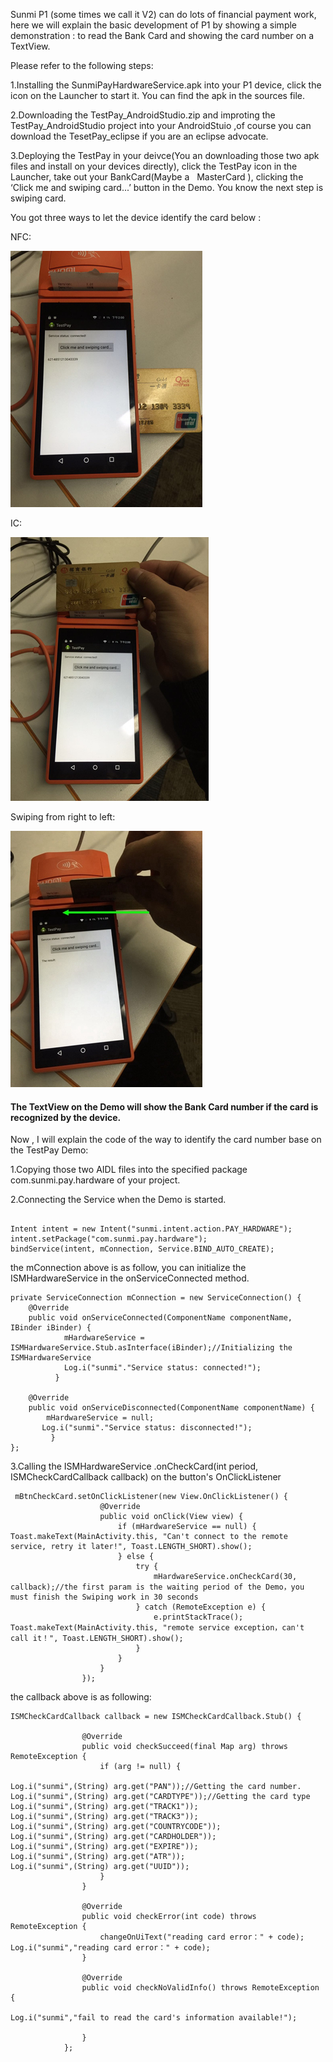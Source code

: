 
Sunmi P1 (some times we call it V2) can do lots of financial payment work, here we will explain the basic development of P1 by showing a simple demonstration : to read the Bank Card and showing the card number on a TextView.

Please refer to the following steps:

1.Installing the SunmiPayHardwareService.apk into your P1 device, click the icon on the Launcher to start it. You can find the apk in the sources file.

2.Downloading the TestPay_AndroidStudio.zip and improting the TestPay_AndroidStudio project into your AndroidStuio ,of course you can download the TesetPay_eclipse if you are an eclipse advocate.

3.Deploying the TestPay in your deivce(You an downloading those two apk files and install on your devices directly), click the TestPay icon in the Launcher, take out your BankCard(Maybe a   MasterCard ), clicking the ‘Click me and swiping card...’ button in the Demo. You know the next step is swiping card.

You got three ways to let the device identify the card below :

NFC:

![Alt SUNMI](https://github.com/sunmideveloper/The-Demo-of-read-card/blob/master/img/1.png) 

IC:

![Alt SUNMI](https://github.com/sunmideveloper/The-Demo-of-read-card/blob/master/img/2.png) 

Swiping from right to left:

![Alt SUNMI](https://github.com/sunmideveloper/The-Demo-of-read-card/blob/master/img/3.jpeg) 

#### The TextView on the Demo will show the Bank Card number if the card is recognized by the device.

Now , I will explain  the code of the way to identify the card number base on the TestPay Demo:

1.Copying those two AIDL files into the specified package com.sunmi.pay.hardware of your project.

2.Connecting the Service when the Demo is started.
```

Intent intent = new Intent("sunmi.intent.action.PAY_HARDWARE");
intent.setPackage("com.sunmi.pay.hardware");
bindService(intent, mConnection, Service.BIND_AUTO_CREATE);

```

the mConnection above is as follow, you can initialize the ISMHardwareService in the onServiceConnected method.

```
private ServiceConnection mConnection = new ServiceConnection() {
    @Override
    public void onServiceConnected(ComponentName componentName, IBinder iBinder) {
            mHardwareService = ISMHardwareService.Stub.asInterface(iBinder);//Initializing the ISMHardwareService 
            Log.i("sunmi"."Service status: connected!");
          }

    @Override
    public void onServiceDisconnected(ComponentName componentName) {
        mHardwareService = null;
       Log.i("sunmi"."Service status: disconnected!");
         }
};

```

3.Calling the ISMHardwareService .onCheckCard(int period, ISMCheckCardCallback callback) on the button's OnClickListener

```
 mBtnCheckCard.setOnClickListener(new View.OnClickListener() {
                    @Override
                    public void onClick(View view) {
                        if (mHardwareService == null) {
Toast.makeText(MainActivity.this, "Can't connect to the remote service, retry it later!", Toast.LENGTH_SHORT).show();
                        } else {
                            try {
                                mHardwareService.onCheckCard(30, callback);//the first param is the waiting period of the Demo，you must finish the Swiping work in 30 seconds
                            } catch (RemoteException e) {
                                e.printStackTrace();
Toast.makeText(MainActivity.this, "remote service exception，can't call it！", Toast.LENGTH_SHORT).show();
                            }
                        }
                    }
                });

```

the callback above is as following: 
```
ISMCheckCardCallback callback = new ISMCheckCardCallback.Stub() {

                @Override
                public void checkSucceed(final Map arg) throws RemoteException {
                    if (arg != null) {
                        
Log.i("sunmi",(String) arg.get("PAN"));//Getting the card number.
Log.i("sunmi",(String) arg.get("CARDTYPE"));//Getting the card type
Log.i("sunmi",(String) arg.get("TRACK1"));
Log.i("sunmi",(String) arg.get("TRACK3"));
Log.i("sunmi",(String) arg.get("COUNTRYCODE"));
Log.i("sunmi",(String) arg.get("CARDHOLDER"));
Log.i("sunmi",(String) arg.get("EXPIRE"));
Log.i("sunmi",(String) arg.get("ATR"));
Log.i("sunmi",(String) arg.get("UUID"));
                    }
                }

                @Override
                public void checkError(int code) throws RemoteException {
                    changeOnUiText("reading card error：" + code);
Log.i("sunmi","reading card error：" + code);             
                }

                @Override
                public void checkNoValidInfo() throws RemoteException {
               
Log.i("sunmi","fail to read the card's information available!");             
                    
                }
            };

```
